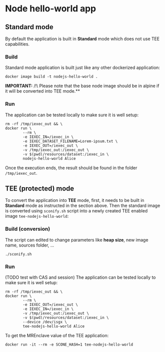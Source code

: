 # Node hello-world app

## Standard mode
By default the application is built in **Standard** mode which
does not use TEE capabilities.

### Build
Standard mode application is built just like any other dockerized
application:
```
docker image build -t nodejs-hello-world .
```
**IMPORTANT:** /!\ Please note that the base node image should be in alpine if
it will be converted into TEE mode.**

### Run
The application can be tested locally to make sure it is well setup:
```
rm -rf /tmp/iexec_out && \
docker run \
        --rm \
        -e IEXEC_IN=/iexec_in \
        -e IEXEC_DATASET_FILENAME=Lorem-ipsum.txt \
        -e IEXEC_OUT=/iexec_out \
        -v /tmp/iexec_out:/iexec_out \
        -v $(pwd)/resources/dataset:/iexec_in \
        nodejs-hello-world Alice
```
Once the execution ends, the result should be found in the folder
`/tmp/iexec_out`.

## TEE (protected) mode
To convert the application into **TEE** mode, first, it needs to be
built in **Standard** mode as instructed in the section above.
Then the standard image is converted using `sconify.sh` script into
a newly created TEE enabled image `tee-nodejs-hello-world`:

### Build (conversion)
The script can edited to change parameters like **heap size**, new
image name, sources folder, ...

```
./sconify.sh
```

### Run
(TODO test with CAS and session)
The application can be tested locally to make sure it is well setup:
```
rm -rf /tmp/iexec_out && \
docker run \
        --rm \
        -e IEXEC_OUT=/iexec_out \
        -e IEXEC_IN=/iexec_in \
        -v /tmp/iexec_out:/iexec_out \
        -v $(pwd)/resources/dataset:/iexec_in \
        --device /dev/isgx \
        tee-nodejs-hello-world Alice
```
To get the MREnclave value of the TEE application:
```
docker run -it --rm -e SCONE_HASH=1 tee-nodejs-hello-world
```

<!-- ```
docker run -it --rm \
            -v /var/run/docker.sock:/var/run/docker.sock \
            registry.scontain.com:5050/sconecuratedimages/iexec-sconify-image:5.3.3 \
            sconify_iexec \
                --name=nodeHelloWorld \
                --from=nodejs-hello-world \
                --to=nexus.iex.ec/tee-nodejs-hello-world:6.2.0 \
                --binary-fs \
                --fs-dir=/app \
                --host-path=/etc/hosts \
                --host-path=/etc/resolv.conf \
                --binary="/usr/local/bin/node" \
                --heap="1G" \
                --dlopen="2" \
                --no-color \
                --verbose \
                --command="node /app/app.js"
``` -->
